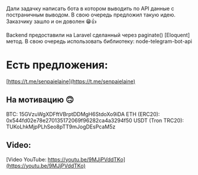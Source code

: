 Дали задачку написать бота в котором выводить по API данные с постраничным выводом. В свою очередь предложил такую идею. Заказчику зашло и он доволен 😁👍

Backend предоставили на Laravel сделанный через paginate() [Eloquent] метод.
В свою очередь использовать библиотеку: node-telegram-bot-api

Есть предложения:
======
[https://t.me/senpaielaine](https://t.me/senpaielaine)

На мотивацию 🙃
------
BTC: 15GVzuWgXDFftVBrptDDMgH6StdoXo9iDA
ETH (ERC20): 0x544fd02e78e270135172069f96282ca4a3294f50
USDT (Tron TRC20): TUKoLhkMjpPLhSeo8pTT9mJogDEsPcaM5z

Video: 
------
[Video YouTube: https://youtu.be/9MJjPVddTKo](https://youtu.be/9MJjPVddTKo)
